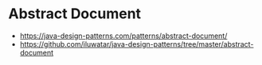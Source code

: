 # Abstract Document

- https://java-design-patterns.com/patterns/abstract-document/
- https://github.com/iluwatar/java-design-patterns/tree/master/abstract-document
